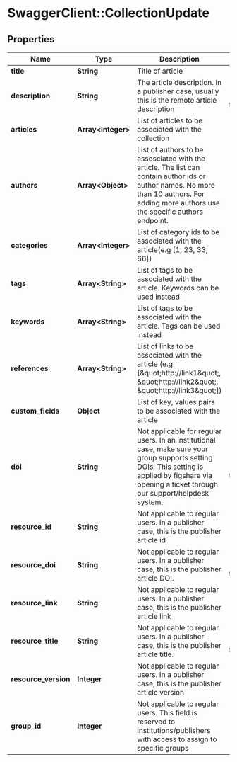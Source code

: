 # SwaggerClient::CollectionUpdate

## Properties
Name | Type | Description | Notes
------------ | ------------- | ------------- | -------------
**title** | **String** | Title of article | [optional] 
**description** | **String** | The article description. In a publisher case, usually this is the remote article description | [optional] [default to &quot;&quot;]
**articles** | **Array&lt;Integer&gt;** | List of articles to be associated with the collection | [optional] 
**authors** | **Array&lt;Object&gt;** | List of authors to be assosciated with the article. The list can contain author ids or author names. No more than 10 authors. For adding more authors use the specific authors endpoint. | [optional] 
**categories** | **Array&lt;Integer&gt;** | List of category ids to be associated with the article(e.g [1, 23, 33, 66]) | [optional] 
**tags** | **Array&lt;String&gt;** | List of tags to be associated with the article. Keywords can be used instead | [optional] 
**keywords** | **Array&lt;String&gt;** | List of tags to be associated with the article. Tags can be used instead | [optional] 
**references** | **Array&lt;String&gt;** | List of links to be associated with the article (e.g [\&quot;http://link1\&quot;, \&quot;http://link2\&quot;, \&quot;http://link3\&quot;]) | [optional] 
**custom_fields** | **Object** | List of key, values pairs to be associated with the article | [optional] 
**doi** | **String** | Not applicable for regular users. In an institutional case, make sure your group supports setting DOIs. This setting is applied by figshare via opening a ticket through our support/helpdesk system. | [optional] [default to &quot;&quot;]
**resource_id** | **String** | Not applicable to regular users. In a publisher case, this is the publisher article id | [optional] 
**resource_doi** | **String** | Not applicable to regular users. In a publisher case, this is the publisher article DOI. | [optional] [default to &quot;&quot;]
**resource_link** | **String** | Not applicable to regular users. In a publisher case, this is the publisher article link | [optional] 
**resource_title** | **String** | Not applicable to regular users. In a publisher case, this is the publisher article title. | [optional] [default to &quot;&quot;]
**resource_version** | **Integer** | Not applicable to regular users. In a publisher case, this is the publisher article version | [optional] 
**group_id** | **Integer** | Not applicable to regular users. This field is reserved to institutions/publishers with access to assign to specific groups | [optional] 



